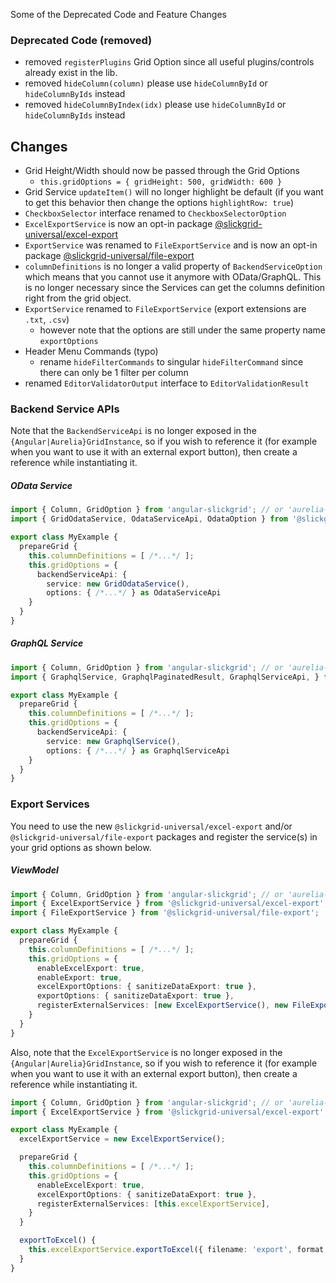Some of the Deprecated Code and Feature Changes

### Deprecated Code (removed)
- removed `registerPlugins` Grid Option since all useful plugins/controls already exist in the lib.
- removed `hideColumn(column)` please use `hideColumnById` or `hideColumnByIds` instead
- removed `hideColumnByIndex(idx)` please use `hideColumnById` or `hideColumnByIds` instead

## Changes
- Grid Height/Width should now be passed through the Grid Options 
   - `this.gridOptions = { gridHeight: 500, gridWidth: 600 }`
- Grid Service `updateItem()` will no longer highlight be default (if you want to get this behavior then change the options `highlightRow: true`)
- `CheckboxSelector` interface renamed to `CheckboxSelectorOption`
- `ExcelExportService` is now an opt-in package [@slickgrid-universal/excel-export](https://github.com/ghiscoding/slickgrid-universal/tree/master/packages/excel-export)
- `ExportService` was renamed to `FileExportService` and is now an opt-in package [@slickgrid-universal/file-export](https://github.com/ghiscoding/slickgrid-universal/tree/master/packages/file-export)
- `columnDefinitions` is no longer a valid property of `BackendServiceOption` which means that you cannot use it anymore with OData/GraphQL. This is no longer necessary since the Services can get the columns definition right from the grid object.
- `ExportService` renamed to `FileExportService` (export extensions are `.txt`, `.csv`)
  - however note that the options are still under the same property name `exportOptions`
- Header Menu Commands (typo)
  - rename `hideFilterCommands` to singular `hideFilterCommand` since there can only be 1 filter per column
- renamed `EditorValidatorOutput` interface to `EditorValidationResult`

### Backend Service APIs
Note that the `BackendServiceApi` is no longer exposed in the `{Angular|Aurelia}GridInstance`, so if you wish to reference it (for example when you want to use it with an external export button), then create a reference while instantiating it.

##### OData Service
```ts
import { Column, GridOption } from 'angular-slickgrid'; // or 'aurelia-slickgrid'
import { GridOdataService, OdataServiceApi, OdataOption } from '@slickgrid-universal/odata';

export class MyExample {
  prepareGrid {
    this.columnDefinitions = [ /*...*/ ];
    this.gridOptions = {
      backendServiceApi: {
        service: new GridOdataService(),
        options: { /*...*/ } as OdataServiceApi
    }
  }
}
```

##### GraphQL Service
```ts
import { Column, GridOption } from 'angular-slickgrid'; // or 'aurelia-slickgrid'
import { GraphqlService, GraphqlPaginatedResult, GraphqlServiceApi, } from '@slickgrid-universal/graphql';

export class MyExample {
  prepareGrid {
    this.columnDefinitions = [ /*...*/ ];
    this.gridOptions = {
      backendServiceApi: {
        service: new GraphqlService(),
        options: { /*...*/ } as GraphqlServiceApi
    }
  }
}
```

### Export Services
You need to use the new `@slickgrid-universal/excel-export` and/or `@slickgrid-universal/file-export` packages and register the service(s) in your grid options as shown below.
##### ViewModel
```ts
import { Column, GridOption } from 'angular-slickgrid'; // or 'aurelia-slickgrid'
import { ExcelExportService } from '@slickgrid-universal/excel-export';
import { FileExportService } from '@slickgrid-universal/file-export';

export class MyExample {
  prepareGrid {
    this.columnDefinitions = [ /*...*/ ];
    this.gridOptions = {
      enableExcelExport: true,
      enableExport: true,
      excelExportOptions: { sanitizeDataExport: true },
      exportOptions: { sanitizeDataExport: true },
      registerExternalServices: [new ExcelExportService(), new FileExportService()],
    }
  }
}
```
Also, note that the `ExcelExportService` is no longer exposed in the `{Angular|Aurelia}GridInstance`, so if you wish to reference it (for example when you want to use it with an external export button), then create a reference while instantiating it.
```ts
import { Column, GridOption } from 'angular-slickgrid'; // or 'aurelia-slickgrid'
import { ExcelExportService } from '@slickgrid-universal/excel-export';

export class MyExample {
  excelExportService = new ExcelExportService();

  prepareGrid {
    this.columnDefinitions = [ /*...*/ ];
    this.gridOptions = {
      enableExcelExport: true,
      excelExportOptions: { sanitizeDataExport: true },
      registerExternalServices: [this.excelExportService],
    }
  }

  exportToExcel() {
    this.excelExportService.exportToExcel({ filename: 'export', format: FileType.xlsx });
  }
}
```